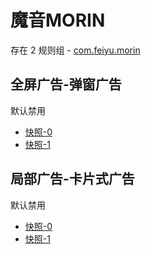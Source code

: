 # 魔音MORIN

存在 2 规则组 - [com.feiyu.morin](/src/apps/com.feiyu.morin.ts)

## 全屏广告-弹窗广告

默认禁用

- [快照-0](https://i.gkd.li/i/13521556)
- [快照-1](https://i.gkd.li/i/13546184)

## 局部广告-卡片式广告

默认禁用

- [快照-0](https://i.gkd.li/i/13521680)
- [快照-1](https://i.gkd.li/i/13625476)
